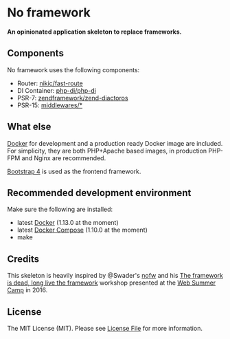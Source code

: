 # No framework

**An opinionated application skeleton to replace frameworks.**


## Components

No framework uses the following components:

- Router: [nikic/fast-route](https://github.com/nikic/FastRoute)
- DI Container: [php-di/php-di](https://github.com/PHP-DI/PHP-DI)
- PSR-7: [zendframework/zend-diactoros](https://github.com/zendframework/zend-diactoros)
- PSR-15: [middlewares/*](https://github.com/middlewares)


## What else

[Docker](https://www.docker.com/) for development and a production ready Docker image are included. For simplicity,
they are both PHP+Apache based images, in production PHP-FPM and Nginx are recommended.

[Bootstrap 4](https://v4-alpha.getbootstrap.com/) is used as the frontend framework.


## Recommended development environment

Make sure the following are installed:

- latest [Docker](https://www.docker.com/) (1.13.0 at the moment)
- latest [Docker Compose](https://docs.docker.com/compose/) (1.10.0 at the moment)
- make


## Credits

This skeleton is heavily inspired by @Swader's [nofw](https://github.com/Swader/nofw)
and his [The framework is dead, long live the framework](http://2016.websummercamp.com/PHP/The-framework-is-dead-long-live-the-framework)
workshop presented at the [Web Summer Camp](http://2016.websummercamp.com) in 2016.


## License

The MIT License (MIT). Please see [License File](LICENSE) for more information.
